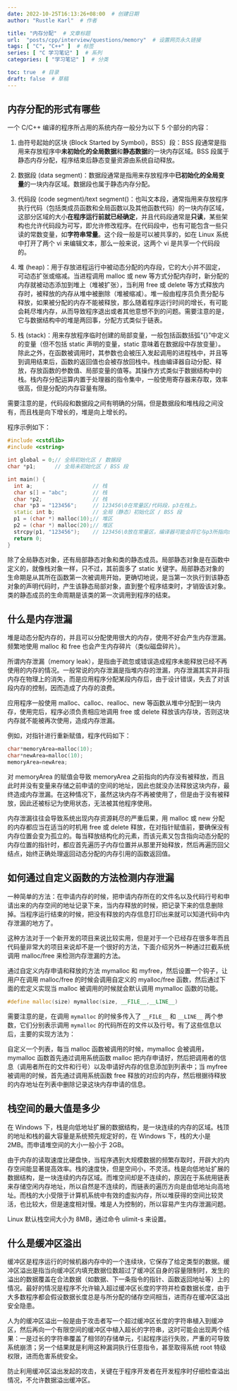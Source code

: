 ```yaml
---
date: 2022-10-25T16:13:26+08:00  # 创建日期
author: "Rustle Karl"  # 作者

title: "内存分配"  # 文章标题
url:  "posts/cpp/interview/questions/memory"  # 设置网页永久链接
tags: [ "C", "C++" ]  # 标签
series: [ "C 学习笔记" ]  # 系列
categories: [ "学习笔记" ]  # 分类

toc: true  # 目录
draft: false  # 草稿
---
```


## 内存分配的形式有哪些

一个 C/C++ 编译的程序所占用的系统内存一般分为以下 5 个部分的内容：

1. 由符号起始的区块 (Block Started by Symbol)，BSS）段：BSS 段通常是指用来存放程序中**未初始化的全局数据**和**静态数据**的一块内存区域。BSS 段属于静态内存分配，程序结束后静态变量资源由系统自动释放。

2. 数据段 (data segment)：数据段通常是指用来存放程序中**已初始化的全局变量**的一块内存区域。数据段也属于静态内存分配。

3. 代码段 (code segment)/text segment()：也叫文本段，通常指用来存放程序执行代码（包括类成员函数和全局函数以及其他函数代码）的一块内存区域，这部分区域的大小**在程序运行前就已经确定**，并且代码段通常是**只读**，某些架构也允许代码段为可写，即允许修改程序。在代码段中，也有可能包含一些只读的常数变量，如**字符串常量**。这个段一般是可以被共享的，如在 Linux 系统中打开了两个 vi 来编辑文本，那么一般来说，这两个 vi 是共享一个代码段的。

4. 堆 (heap)：用于存放进程运行中被动态分配的内存段，它的大小并不固定，可动态扩张或缩减。当进程调用 malloc 或 new 等方式分配内存时，新分配的内存就被动态添加到堆上（堆被扩张），当利用 free 或 delete 等方式释放内存时，被释放的内存从堆中被删除（堆被缩减）。堆一般由程序员负责分配与释放，如果被分配的内存不能被释放，那么随着程序运行时间的增长，有可能会耗尽堆内存，从而导致程序退出或者其他意想不到的问题。需要注意的是，它与数据结构中的堆是两回事，分配方式类似于链表。

5. 栈 (stack)：用来存放程序临时创建的局部变量，一般包括函数括弧“{}”中定义的变量（但不包括 static 声明的变量，static 意味着在数据段中存放变量）。除此之外，在函数被调用时，其参数也会被压入发起调用的进程栈中，并且等到调用结束后，函数的返回值也会被存放回栈中。栈由编译器自动分配、释放，存放函数的参数值、局部变量的值等。其操作方式类似于数据结构中的栈。栈内存分配运算内置于处理器的指令集中，一般使用寄存器来存取，效率很高，但是分配的内存容量有限。

需要注意的是，代码段和数据段之间有明确的分隔，但是数据段和堆栈段之间没有，而且栈是向下增长的，堆是向上增长的。

程序示例如下：

```c++
#include <cstdlib>
#include <cstring>

int global = 0;// 全局初始化区 / 数据段
char *p1;      // 全局未初始化区 / BSS 段

int main() {
  int a;                   // 栈
  char s[] = "abc";        // 栈
  char *p2;                // 栈
  char *p3 = "123456";     // 123456\0在常量区/代码段，p3在栈上。
  static int b;            // 全局（静态）初始化区 / BSS 段
  p1 = (char *) malloc(10);// 堆区
  p2 = (char *) malloc(20);// 堆区
  strcpy(p1, "123456");    // 123456\0放在常量区，编译器可能会将它与p3所指向的"123456"优化成一个地方。
  return 0;
}
```

除了全局静态对象，还有局部静态对象和类的静态成员。局部静态对象是在函数中定义的，就像栈对象一样，只不过，其前面多了 static 关键字。局部静态对象的生命期是从其所在函数第一次被调用开始，更确切地说，是当第一次执行到该静态对象的声明代码时，产生该静态局部对象，直到整个程序结束时，才销毁该对象。类的静态成员的生命周期是该类的第一次调用到程序的结束。

## 什么是内存泄漏

堆是动态分配内存的，并且可以分配使用很大的内存，使用不好会产生内存泄漏。频繁地使用 malloc 和 free 也会产生内存碎片（类似磁盘碎片）。

所谓内存泄漏（memory leak），是指由于疏忽或错误造成程序未能释放已经不再使用的内存的情况。一般常说的内存泄漏是指堆内存的泄漏，内存泄漏其实并非指内存在物理上的消失，而是应用程序分配某段内存后，由于设计错误，失去了对该段内存的控制，因而造成了内存的浪费。

应用程序一般使用 malloc、calloc、realloc、new 等函数从堆中分配到一块内存，使用完后，程序必须负责相应地调用 free 或 delete 释放该内存块，否则这块内存就不能被再次使用，造成内存泄漏。

例如，对指针进行重新赋值，程序代码如下：

```c++
char*memoryArea=malloc(10);
char*newArea=malloc(10);
memoryArea=newArea;
```

对 memoryArea 的赋值会导致 memoryArea 之前指向的内存没有被释放，而且此时并没有变量来存储之前申请的空间的地址，因此也就没办法释放这块内存，最终造成内存泄漏。在这种情况下，虽然这块内存不再被使用了，但是由于没有被释放，因此还被标记为使用状态，无法被其他程序使用。

内存泄漏往往会导致系统出现内存资源耗尽的严重后果，用 malloc 或 new 分配的内存都应当在适当的时机用 free 或 delete 释放，在对指针赋值前，要确保没有内存位置会变为孤立的。每当释放结构化的元素，而该元素又包含指向动态分配的内存位置的指针时，都应首先遍历子内存位置并从那里开始释放，然后再遍历回父结点，始终正确处理返回动态分配的内存引用的函数返回值。

## 如何通过自定义函数的方法检测内存泄漏

一种简单的方法：在申请内存的时候，把申请内存所在的文件名以及代码行号和申请出来的内存空间的地址记录下来，当内存释放的时候，把记录下来的信息删除掉。当程序运行结束的时候，把没有释放的内存信息打印出来就可以知道代码中内存泄漏的地方了。

这种方法对于一个新开发的项目来说比较实用，但是对于一个已经存在很多年而且代码量非常大的项目来说却不是一个很好的方法，下面介绍另外一种通过拦截系统调用 malloc/free 来检测内存泄漏的方法。

通过自定义内存申请和释放的方法 mymalloc 和 myfree，然后设置一个钩子，让用户在调用 malloc/free 的时候会调用自定义的 myalloc/free 函数，然后通过下面的宏定义实现当 malloc 被调用的时候就会默认调用 mymalloc 函数的功能。

```c++
#define malloc(size) mymalloc(size, __FILE__,__LINE__)
```

需要注意的是，在调用 `mymalloc` 的时候多传入了 `__FILE__` 和  `__LINE__` 两个参数，它们分别表示调用 `mymalloc` 的代码所在的文件以及行号。有了这些信息以后，主要的实现方法为：

自定义一个列表，每当 malloc 函数被调用的时候，mymalloc 会被调用，mymalloc 函数首先通过调用系统函数 malloc 把内存申请好，然后把调用者的信息（调用者所在的文件和行号）以及申请好内存的信息添加到列表中；当 myfree 被调用的时候，首先通过调用系统函数 free 释放的对应的内存，然后根据待释放的内存地址在列表中删除记录这块内存申请的信息。

## 栈空间的最大值是多少

在 Windows 下，栈是向低地址扩展的数据结构，是一块连续的内存的区域。栈顶的地址和栈的最大容量是系统预先规定好的，在 Windows 下，栈的大小是 2MB。而申请堆空间的大小一般小于 2GB。

由于内存的读取速度比硬盘快，当程序遇到大规模数据的频繁存取时，开辟大的内存空间能显著提高效率。栈的速度快，但是空间小，不灵活。栈是向低地址扩展的数据结构，是一块连续的内存区域。而堆空间却是不连续的，原因在于系统用链表来存储空闲内存地址，所以自然是不连续的，而链表的遍历方向是由低地址向高地址。而栈的大小受限于计算机系统中有效的虚拟内存，所以堆获得的空间比较灵活，也比较大，但是速度相对慢。堆是人为控制的，所以容易产生内存泄漏问题。

Linux 默认栈空间大小为 8MB，通过命令 ulimit-s 来设置。

## 什么是缓冲区溢出

缓冲区是程序运行的时候机器内存中的一个连续块，它保存了给定类型的数据。缓冲区溢出是指当向缓冲区内填充数据位数超过了缓冲区自身的容量限制时，发生的溢出的数据覆盖在合法数据（如数据、下一条指令的指针、函数返回地址等）上的情况。最好的情况是程序不允许输入超过缓冲区长度的字符并检查数据长度，由于大多数程序都会假设数据长度总是与所分配的储存空间相当，进而存在缓冲区溢出安全隐患。

人为的缓冲区溢出一般是由于攻击者写一个超过缓冲区长度的字符串植入到缓冲区，然后再向一个有限空间的缓冲区中植入超长的字符串，这时可能会出现两个结果：一是过长的字符串覆盖了相邻的存储单元，引起程序运行失败，严重的可导致系统崩溃；另一个结果就是利用这种漏洞执行任意指令，甚至取得系统 root 特级权限，进而危害系统安全。

防止利用缓冲区溢出发起的攻击，关键在于程序开发者在开发程序时仔细检查溢出情况，不允许数据溢出缓冲区。

```c++

```
